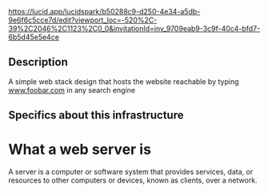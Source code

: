 https://lucid.app/lucidspark/b50288c9-d250-4e34-a5db-9e6f6c5cce7d/edit?viewport_loc=-520%2C-39%2C2046%2C1123%2C0_0&invitationId=inv_9709eab9-3c9f-40c4-bfd7-6b5d45e5e4ce

## Description
A simple web stack design that hosts the website reachable by typing www.foobar.com in any search engine

## Specifics about this infrastructure

# What a web server is
A server is a computer or software system that provides services, data, or resources to other computers or devices, known as clients, over a network.
